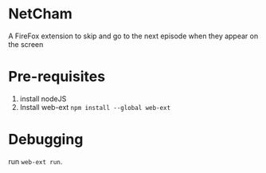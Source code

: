 # NetCham
A FireFox extension to skip and go to the next episode when they appear on the screen

# Pre-requisites

1. install nodeJS 
2. Install web-ext
    `npm install --global web-ext`

# Debugging

run `web-ext run`.

